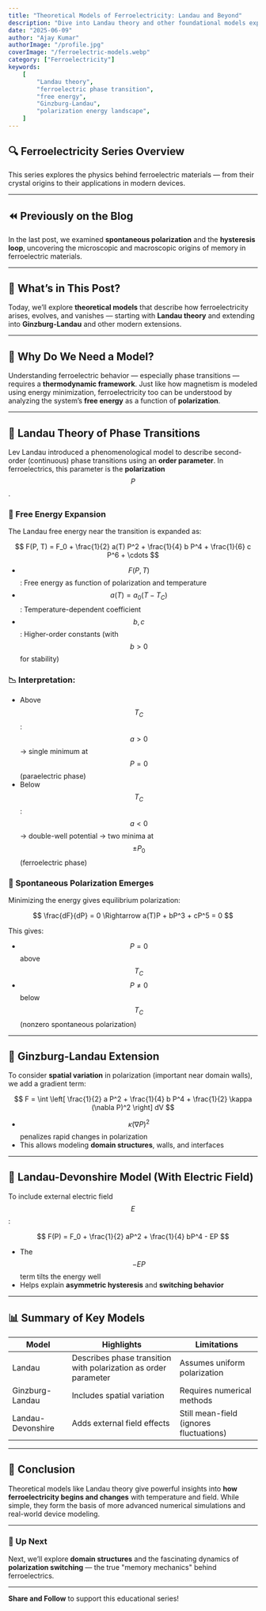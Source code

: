 ```yaml
---
title: "Theoretical Models of Ferroelectricity: Landau and Beyond"
description: "Dive into Landau theory and other foundational models explaining ferroelectric phase transitions and spontaneous polarization in materials."
date: "2025-06-09"
author: "Ajay Kumar"
authorImage: "/profile.jpg"
coverImage: "/ferroelectric-models.webp"
category: ["Ferroelectricity"]
keywords:
    [
        "Landau theory",
        "ferroelectric phase transition",
        "free energy",
        "Ginzburg-Landau",
        "polarization energy landscape",
    ]
---
```


## 🔍 Ferroelectricity Series Overview

This series explores the physics behind ferroelectric materials — from their crystal origins to their applications in modern devices.

---

## ⏪ Previously on the Blog

In the last post, we examined **spontaneous polarization** and the **hysteresis loop**, uncovering the microscopic and macroscopic origins of memory in ferroelectric materials.

---

## 🎯 What’s in This Post?

Today, we’ll explore **theoretical models** that describe how ferroelectricity arises, evolves, and vanishes — starting with **Landau theory** and extending into **Ginzburg-Landau** and other modern extensions.

---

## 🧠 Why Do We Need a Model?

Understanding ferroelectric behavior — especially phase transitions — requires a **thermodynamic framework**. Just like how magnetism is modeled using energy minimization, ferroelectricity too can be understood by analyzing the system’s **free energy** as a function of **polarization**.

---

## 📐 Landau Theory of Phase Transitions

Lev Landau introduced a phenomenological model to describe second-order (continuous) phase transitions using an **order parameter**. In ferroelectrics, this parameter is the **polarization** $$ P $$.

### 🧮 Free Energy Expansion

The Landau free energy near the transition is expanded as:

$$
F(P, T) = F_0 + \frac{1}{2} a(T) P^2 + \frac{1}{4} b P^4 + \frac{1}{6} c P^6 + \cdots
$$

-   $$ F(P, T) $$: Free energy as function of polarization and temperature
-   $$ a(T) = a_0 (T - T_C) $$: Temperature-dependent coefficient
-   $$ b, c $$: Higher-order constants (with $$ b > 0 $$ for stability)

### 📉 Interpretation:

-   Above $$ T_C $$: $$ a > 0 $$ → single minimum at $$ P = 0 $$ (paraelectric phase)
-   Below $$ T_C $$: $$ a < 0 $$ → double-well potential → two minima at $$ \pm P_0 $$ (ferroelectric phase)

### 🔀 Spontaneous Polarization Emerges

Minimizing the energy gives equilibrium polarization:

$$
\frac{dF}{dP} = 0 \Rightarrow a(T)P + bP^3 + cP^5 = 0
$$

This gives:

-   $$ P = 0 $$ above $$ T_C $$
-   $$ P \neq 0 $$ below $$ T_C $$ (nonzero spontaneous polarization)

---

## 🌊 Ginzburg-Landau Extension

To consider **spatial variation** in polarization (important near domain walls), we add a gradient term:

$$
F = \int \left[ \frac{1}{2} a P^2 + \frac{1}{4} b P^4 + \frac{1}{2} \kappa (\nabla P)^2 \right] dV
$$

-   $$ \kappa (\nabla P)^2 $$ penalizes rapid changes in polarization
-   This allows modeling **domain structures**, walls, and interfaces

---

## 🔌 Landau-Devonshire Model (With Electric Field)

To include external electric field $$ E $$:

$$
F(P) = F_0 + \frac{1}{2} aP^2 + \frac{1}{4} bP^4 - EP
$$

-   The $$ -EP $$ term tilts the energy well
-   Helps explain **asymmetric hysteresis** and **switching behavior**

---

## 📊 Summary of Key Models

| Model             | Highlights                                                      | Limitations                             |
| ----------------- | --------------------------------------------------------------- | --------------------------------------- |
| Landau            | Describes phase transition with polarization as order parameter | Assumes uniform polarization            |
| Ginzburg-Landau   | Includes spatial variation                                      | Requires numerical methods              |
| Landau-Devonshire | Adds external field effects                                     | Still mean-field (ignores fluctuations) |

---

## 🧩 Conclusion

Theoretical models like Landau theory give powerful insights into **how ferroelectricity begins and changes** with temperature and field. While simple, they form the basis of more advanced numerical simulations and real-world device modeling.

---

### 🧭 Up Next

Next, we’ll explore **domain structures** and the fascinating dynamics of **polarization switching** — the true "memory mechanics" behind ferroelectrics.

---

**Share and Follow** to support this educational series!
